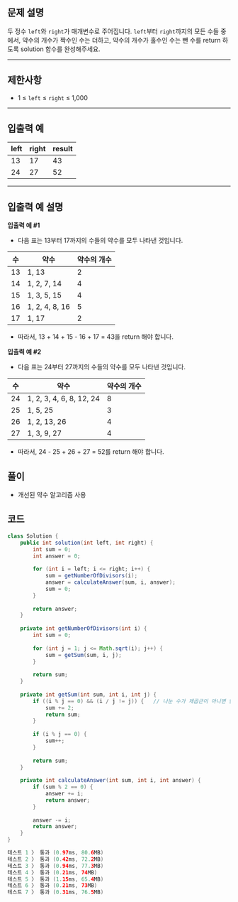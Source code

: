 ## **문제 설명**

두 정수 `left`와 `right`가 매개변수로 주어집니다. `left`부터 `right`까지의 모든 수들 중에서, 약수의 개수가 짝수인 수는 더하고, 약수의 개수가 홀수인 수는 뺀 수를 return 하도록 solution 함수를 완성해주세요.

---

## 제한사항

- 1 ≤ `left` ≤ `right` ≤ 1,000

---

## 입출력 예

| left | right | result |
| --- | --- | --- |
| 13 | 17 | 43 |
| 24 | 27 | 52 |

---

## 입출력 예 설명

**입출력 예 #1**

- 다음 표는 13부터 17까지의 수들의 약수를 모두 나타낸 것입니다.

| 수 | 약수 | 약수의 개수 |
| --- | --- | --- |
| 13 | 1, 13 | 2 |
| 14 | 1, 2, 7, 14 | 4 |
| 15 | 1, 3, 5, 15 | 4 |
| 16 | 1, 2, 4, 8, 16 | 5 |
| 17 | 1, 17 | 2 |
- 따라서, 13 + 14 + 15 - 16 + 17 = 43을 return 해야 합니다.

**입출력 예 #2**

- 다음 표는 24부터 27까지의 수들의 약수를 모두 나타낸 것입니다.

| 수 | 약수 | 약수의 개수 |
| --- | --- | --- |
| 24 | 1, 2, 3, 4, 6, 8, 12, 24 | 8 |
| 25 | 1, 5, 25 | 3 |
| 26 | 1, 2, 13, 26 | 4 |
| 27 | 1, 3, 9, 27 | 4 |
- 따라서, 24 - 25 + 26 + 27 = 52를 return 해야 합니다.

## 풀이

- 개선된 약수 알고리즘 사용

## 코드

```java
class Solution {
    public int solution(int left, int right) {
        int sum = 0;
        int answer = 0;
        
        for (int i = left; i <= right; i++) {
            sum = getNumberOfDivisors(i);
            answer = calculateAnswer(sum, i, answer);
            sum = 0;
        }
        
        return answer;
    }
    
    private int getNumberOfDivisors(int i) {
        int sum = 0;
        
        for (int j = 1; j <= Math.sqrt(i); j++) {
            sum = getSum(sum, i, j);
        }
        
        return sum;
    }
    
    private int getSum(int sum, int i, int j) {
        if ((i % j == 0) && (i / j != j)) {   // 나눈 수가 제곱근이 아니면 한번 더 증가
            sum += 2;
            return sum;
        } 
        
        if (i % j == 0) {
            sum++;
        }
        
        return sum;
    }
    
    private int calculateAnswer(int sum, int i, int answer) {
        if (sum % 2 == 0) {
            answer += i;
            return answer;
        } 
        
        answer -= i;
        return answer;
    }
}

테스트 1 〉	통과 (0.97ms, 80.6MB)
테스트 2 〉	통과 (0.42ms, 72.2MB)
테스트 3 〉	통과 (0.94ms, 77.3MB)
테스트 4 〉	통과 (0.21ms, 74MB)
테스트 5 〉	통과 (1.15ms, 65.4MB)
테스트 6 〉	통과 (0.21ms, 73MB)
테스트 7 〉	통과 (0.31ms, 76.5MB)
```
